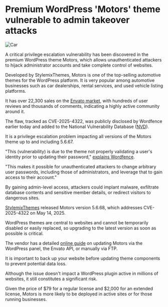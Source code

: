 # Premium WordPress 'Motors' theme vulnerable to admin takeover attacks

![Car](https://www.bleepstatic.com/content/hl-images/2025/05/20/motors.jpg)

A critical privilege escalation vulnerability has been discovered in the premium WordPress theme Motors, which allows unauthenticated attackers to hijack administrator accounts and take complete control of websites.

Developed by StylemixThemes, Motors is one of the top-selling automotive themes for the WordPress platform. It is very popular among automotive businesses such as car dealerships, rental services, and used vehicle listing platforms.

It has over 22,300 sales on the [Envato market](https://themeforest.net/item/motors-automotive-cars-vehicle-boat-dealership-classifieds-wordpress-theme/13987211), with hundreds of user reviews and thousands of comments, indicating a highly active community around it.

The flaw, tracked as CVE-2025-4322, was publicly disclosed by Wordfence earlier today and added to the National Vulnerability Database ([NVD](https://nvd.nist.gov/vuln/detail/CVE-2025-4322)).

It is a privilege escalation problem impacting all versions of the Motors theme up to and including 5.6.67.

"This (vulnerability) is due to the theme not properly validating a user's identity prior to updating their password," [explains Wordfence](https://www.wordfence.com/threat-intel/vulnerabilities/wordpress-themes/motors/motors-5667-unauthenticated-privilege-escalation-via-password-updateaccount-takeover).

"This makes it possible for unauthenticated attackers to change arbitrary user passwords, including those of administrators, and leverage that to gain access to their account."

By gaining admin-level access, attackers could implant malware, exfiltrate database contents and sensitive member details, or redirect visitors to dangerous sites.

[StylemixThemes](https://stylemixthemes.com/car-dealer-plugin/) released Motors version 5.6.68, which addresses CVE-2025-4322 on May 14, 2025.

WordPress themes are central to websites and cannot be temporarily disabled or easily replaced, so upgrading to the latest version as soon as possible is critical.

The vendor has a detailed [online guide](https://docs.stylemixthemes.com/motors-theme-documentation/getting-started/how-to-update-motors) on updating Motors via the WordPress panel, the Envato API, or manually via FTP.

It is important to back up your website before updating theme components to prevent potential data loss.

Although the issue doesn't impact a WordPress plugin active in millions of websites, it still constitutes a significant risk.

Given the price of $79 for a regular license and $2,000 for an extended license, Motors is more likely to be deployed in active sites or for those running businesses.